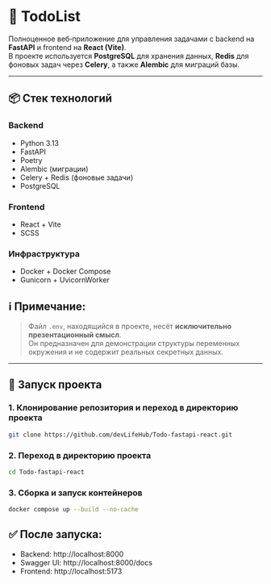 # 📝 TodoList

Полноценное веб‑приложение для управления задачами с backend на **FastAPI** и frontend на **React (Vite)**.  
В проекте используется **PostgreSQL** для хранения данных, **Redis** для фоновых задач через **Celery**, а также **Alembic** для миграций базы.

---

## 📦 Стек технологий

### Backend
- Python 3.13
- FastAPI
- Poetry
- Alembic (миграции)
- Celery + Redis (фоновые задачи)
- PostgreSQL

### Frontend
- React + Vite
- SCSS

### Инфраструктура
- Docker + Docker Compose
- Gunicorn + UvicornWorker

##  ℹ️ Примечание:
> Файл `.env`, находящийся в проекте, несёт **исключительно презентационный смысл**.  
> Он предназначен для демонстрации структуры переменных окружения и не содержит реальных секретных данных. 

---

## 🚀 Запуск проекта

### 1. Клонирование репозитория и переход в директорию проекта
```bash
git clone https://github.com/devLifeHub/Todo-fastapi-react.git
```

### 2. Переход в директорию проекта
```bash
cd Todo-fastapi-react
```

### 3. Сборка и запуск контейнеров
```bash
docker compose up --build --no-cache
```

## ✅ После запуска:
- Backend: http://localhost:8000
- Swagger UI: http://localhost:8000/docs
- Frontend: http://localhost:5173